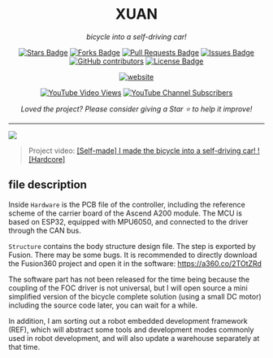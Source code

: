 <h1 align="center">XUAN</h1>
<div align="center">


<i>bicycle into a self-driving car!</i>

<a href="https://github.com/peng-zhihui/XUAN/stargazers"><img src="https://img.shields.io/github/stars/peng-zhihui/XUAN" alt="Stars Badge"/></a>
<a href="https://github.com/peng-zhihui/XUAN/network/members"><img src="https://img.shields.io/github/forks/peng-zhihui/XUAN" alt="Forks Badge"/></a>
<a href="https://github.com/peng-zhihui/XUAN/pulls"><img src="https://img.shields.io/github/issues-pr/peng-zhihui/XUAN" alt="Pull Requests Badge"/></a>
<a href="https://github.com/peng-zhihui/XUAN/issues"><img src="https://img.shields.io/github/issues/peng-zhihui/XUAN" alt="Issues Badge"/></a>
<a href="https://github.com/peng-zhihui/XUAN/graphs/contributors"><img alt="GitHub contributors" src="https://img.shields.io/github/contributors/peng-zhihui/XUAN?color=2b9348"></a>
<a href="https://github.com/peng-zhihui/XUAN/blob/master/LICENSE"><img src="https://img.shields.io/github/license/peng-zhihui/XUAN?color=2b9348" alt="License Badge"/></a>

<a href="https://github.com/peng-zhihui/XUAN"><img src="https://img.shields.io/static/v1?label=&labelColor=505050&message=Chinese 中文自述文件&color=%230076D6&style=flat&logo=google-chrome&logoColor=green" alt="website"/></a>

<a href="https://www.youtube.com/watch?v=kCL2d7wZjU8"><img src="https://img.shields.io/youtube/views/kCL2d7wZjU8?style=social" alt="YouTube Video Views"/></a>
<a href="https://www.youtube.com/channel/UCBAdGeil51Iw4y29Sh9Y7hA"><img src="https://img.shields.io/youtube/channel/subscribers/UCBAdGeil51Iw4y29Sh9Y7hA?style=social" alt="YouTube Channel Subscribers"/></a>
  
<!-- <img src="http://hits.dwyl.com/peng-zhihui/XUAN.svg" alt="Hits Badge"/> -->

<i>Loved the project? Please consider giving a Star ⭐️ to help it improve!</i>

</div>



---


![](2.Structure/xuan.jpg)

> Project video: [[Self-made] I made the bicycle into a self-driving car! ! [Hardcore]](https://www.bilibili.com/video/BV1fV411x72a)

## file description

Inside `Hardware` is the PCB file of the controller, including the reference scheme of the carrier board of the Ascend A200 module. The MCU is based on ESP32, equipped with MPU6050, and connected to the driver through the CAN bus.

`Structure` contains the body structure design file. The step is exported by Fusion. There may be some bugs. It is recommended to directly download the Fusion360 project and open it in the software: https://a360.co/2TOtZRd

The software part has not been released for the time being because the coupling of the FOC driver is not universal, but I will open source a mini simplified version of the bicycle complete solution (using a small DC motor) including the source code later, you can wait for a while.

In addition, I am sorting out a robot embedded development framework (REF), which will abstract some tools and development modes commonly used in robot development, and will also update a warehouse separately at that time.
